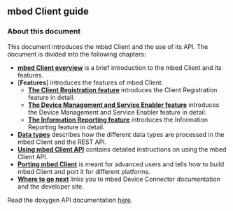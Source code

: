 ## mbed Client guide

### About this document

This document introduces the mbed Client and the use of its API. The document is divided into the following chapters:

- [**mbed Client overview**](/docs/v5.4/mbed-client/mbed-client-overview.html) is a brief introduction to the mbed Client and its features.
- [**Features**] introduces the features of mbed Client.
  - [**The Client Registration feature**](/docs/v5.4/mbed-client/features.html#the-client-registration-feature) introduces the Client Registration feature in detail.
  - [**The Device Management and Service Enabler feature**](/docs/v5.4/mbed-client/features.html#the-device-management-and-service-enabler-feature) introduces the Device Management and Service Enabler feature in detail.
  - [**The Information Reporting feature**](/docs/v5.4/mbed-client/features.html#the-information-reporting-feature) introduces the Information Reporting feature in detail.
- [**Data types**](/docs/v5.4/mbed-client/data-types.html) describes how the different data types are processed in the mbed Client and the REST API.
- [**Using mbed Client API**](/docs/v5.4/mbed-client/using-mbed-client-api.html) contains detailed instructions on using the mbed Client API.
- [**Porting mbed Client**](/docs/v5.4/mbed-client/mbed-client-structure-and-build-process.html) is meant for advanced users and tells how to build mbed Client and port it for different platforms.
- [**Where to go next**](/docs/v5.4/mbed-client/where-to-go-next.html) links you to mbed Device Connector documentation and the developer site.

Read the doxygen API documentation [here](https://docs.mbed.com/docs/mbed-client-guide/en/latest/api/index.html).


